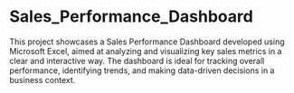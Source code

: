 # Sales_Performance_Dashboard
This project showcases a Sales Performance Dashboard developed using Microsoft Excel, aimed at analyzing and visualizing key sales metrics in a clear and interactive way. The dashboard is ideal for tracking overall performance, identifying trends, and making data-driven decisions in a business context.
